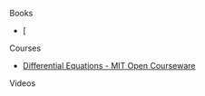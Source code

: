 Books

* [

Courses

* [Differential Equations - MIT Open Courseware](https://ocw.mit.edu/courses/18-03sc-differential-equations-fall-2011/)

Videos
